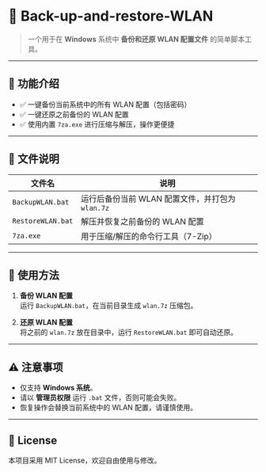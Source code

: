 
# 📶 Back-up-and-restore-WLAN

> 一个用于在 **Windows** 系统中 **备份和还原 WLAN 配置文件** 的简单脚本工具。

---

## 🧰 功能介绍

- ✅ 一键备份当前系统中的所有 WLAN 配置（包括密码）
- ✅ 一键还原之前备份的 WLAN 配置
- ✅ 使用内置 `7za.exe` 进行压缩与解压，操作更便捷

---

## 📂 文件说明

| 文件名              | 说明                      |
|---------------------|---------------------------|
| `BackupWLAN.bat`    | 运行后备份当前 WLAN 配置文件，并打包为 `wlan.7z` |
| `RestoreWLAN.bat`   | 解压并恢复之前备份的 WLAN 配置             |
| `7za.exe`           | 用于压缩/解压的命令行工具（7-Zip）         |

---

## 🚀 使用方法

1. **备份 WLAN 配置**  
   运行 `BackupWLAN.bat`，在当前目录生成 `wlan.7z` 压缩包。

2. **还原 WLAN 配置**  
   将之前的 `wlan.7z` 放在目录中，运行 `RestoreWLAN.bat` 即可自动还原。

---

## ⚠️ 注意事项

- 仅支持 **Windows 系统**。
- 请以 **管理员权限** 运行 `.bat` 文件，否则可能会失败。
- 恢复操作会替换当前系统中的 WLAN 配置，请谨慎使用。

---

## 📄 License

本项目采用 MIT License，欢迎自由使用与修改。
